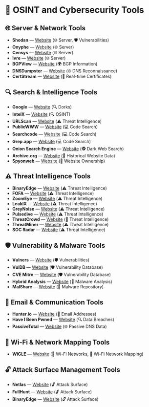 # 🔗 OSINT and Cybersecurity Tools

## 🌐 Server & Network Tools

- **Shodan** — [Website](http://shodan.io) (🌐 Server, 🛡️ Vulnerabilities)
- **Onyphe** — [Website](http://onyphe.io) (🌐 Server)
- **Censys** — [Website](http://censys.io) (🌐 Server)
- **Ivre** — [Website](http://ivre.rocks) (🌐 Server)
- **BGPView** — [Website](http://bgpview.io) (🌍 BGP Information)
- **DNSDumpster** — [Website](http://dnsdumpster.com) (🌐 DNS Reconnaissance)
- **CertStream** — [Website](http://certstream.calidog.io) (🔐 Real-time Certificates)

## 🔍 Search & Intelligence Tools

- **Google** — [Website](http://google.com) (🔍 Dorks)
- **IntelX** — [Website](http://intelx.io) (🔍 OSINT)
- **URLScan** — [Website](http://urlscan.io) (⚠️ Threat Intelligence)
- **PublicWWW** — [Website](http://publicwww.com) (💻 Code Search)
- **Searchcode** — [Website](http://searchcode.com) (💻 Code Search)
- **Grep.app** — [Website](http://grep.app) (💻 Code Search)
- **Onion Search Engine** — [Website](http://onionsearchengine.com) (🕵️ Dark Web Search)
- **Archive.org** — [Website](http://archive.org) (📜 Historical Website Data)
- **Spyonweb** — [Website](http://spyonweb.com) (🔎 Website Ownership)

## ⚠️ Threat Intelligence Tools

- **BinaryEdge** — [Website](http://app.binaryedge.io) (⚠️ Threat Intelligence)
- **FOFA** — [Website](http://fofa.info) (⚠️ Threat Intelligence)
- **ZoomEye** — [Website](http://zoomeye.org) (⚠️ Threat Intelligence)
- **LeakIX** — [Website](http://leakix.net) (⚠️ Threat Intelligence)
- **GreyNoise** — [Website](http://viz.greynoise.io) (⚠️ Threat Intelligence)
- **Pulsedive** — [Website](http://pulsedive.com) (⚠️ Threat Intelligence)
- **ThreatCrowd** — [Website](http://threatcrowd.org) (👥 Threat Intelligence)
- **ThreatMiner** — [Website](http://threatminer.org) (⚠️ Threat Intelligence)
- **SOC Radar** — [Website](http://socradar.io) (⚠️ Threat Intelligence)

## 🛡️ Vulnerability & Malware Tools

- **Vulners** — [Website](http://vulners.com) (🛡️ Vulnerabilities)
- **VulDB** — [Website](http://vuldb.com) (🛡️ Vulnerability Database)
- **CVE Mitre** — [Website](http://cve.mitre.org) (🛡️ Vulnerability Database)
- **Hybrid Analysis** — [Website](http://hybrid-analysis.com) (🦠 Malware Analysis)
- **MalShare** — [Website](http://malshare.com) (🦠 Malware Repository)

## 📧 Email & Communication Tools

- **Hunter.io** — [Website](http://hunter.io) (📧 Email Addresses)
- **Have I Been Pwned** — [Website](http://haveibeenpwned.com) (🔍 Data Breaches)
- **PassiveTotal** — [Website](http://passivetotal.org) (🌐 Passive DNS Data)

## 📶 Wi-Fi & Network Mapping Tools

- **WiGLE** — [Website](http://wigle.net) (📶 Wi-Fi Networks, 📶 Wi-Fi Network Mapping)

## 🔓 Attack Surface Management Tools

- **Netlas** — [Website](http://app.netlas.io) (🔓 Attack Surface)
- **FullHunt** — [Website](http://fullhunt.io) (🔓 Attack Surface)
- **BinaryEdge** — [Website](http://binaryedge.io) (🔓 Attack Surface)

